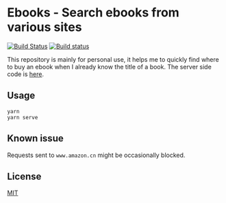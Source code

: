 # Ebooks - Search ebooks from various sites
[![Build Status](https://travis-ci.org/Frederick-S/ebooks-web.svg?branch=master)](https://travis-ci.org/Frederick-S/ebooks-web) [![Build status](https://ci.appveyor.com/api/projects/status/b6m1v2uta4i0c93s/branch/master?svg=true)](https://ci.appveyor.com/project/Frederick-S/ebooks-web/branch/master)

This repository is mainly for personal use, it helps me to quickly find where to buy an ebook when I already know the title of a book. The server side code is [here](https://github.com/Frederick-S/ebooks-api).

## Usage
```
yarn
yarn serve
```

## Known issue
Requests sent to `www.amazon.cn` might be occasionally blocked.

## License
[MIT](LICENSE)
